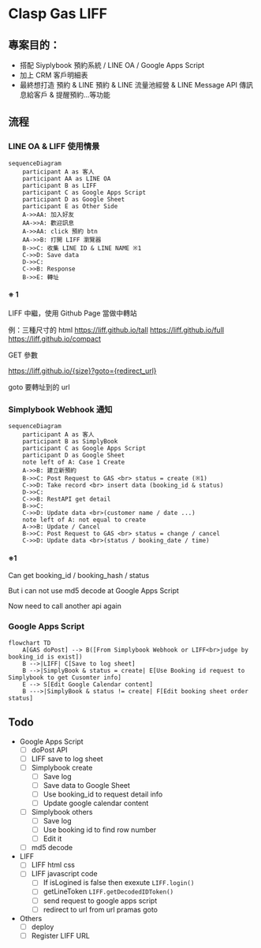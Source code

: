 # Clasp Gas LIFF

## 專案目的：

* 搭配 Siyplybook 預約系統 / LINE OA / Google Apps Script
* 加上 CRM 客戶明細表
* 最終想打造 預約 & LINE 預約 & LINE 流量池經營 & LINE Message API 傳訊息給客戶 & 提醒預約…等功能

## 流程

### LINE OA & LIFF 使用情景

```mermaid
sequenceDiagram
    participant A as 客人
    participant AA as LINE OA
    participant B as LIFF
    participant C as Google Apps Script
    participant D as Google Sheet
    participant E as Other Side
    A->>AA: 加入好友
    AA->>A: 歡迎訊息
    A->>AA: click 預約 btn
    AA->>B: 打開 LIFF 瀏覽器
    B->>C: 收集 LINE ID & LINE NAME ※1
    C->>D: Save data
    D->>C: 
    C->>B: Response
    B->>E: 轉址
```

#### ※ 1
LIFF 中繼，使用 Github Page 當做中轉站

例：三種尺寸的 html
https://liff.github.io/tall
https://liff.github.io/full
https://liff.github.io/compact

GET 參數

https://liff.github.io/{size}?goto={redirect_url}

goto 要轉址到的 url

### Simplybook Webhook 通知

```mermaid
sequenceDiagram
    participant A as 客人
    participant B as SimplyBook
    participant C as Google Apps Script
    participant D as Google Sheet
    note left of A: Case 1 Create
    A->>B: 建立新預約
    B->>C: Post Request to GAS <br> status = create (※1)
    C->>D: Take record <br> insert data (booking_id & status)
    D->>C: 
    C->>B: RestAPI get detail
    B->>C: 
    C->>D: Update data <br>(customer name / date ...)
    note left of A: not equal to create
    A->>B: Update / Cancel
    B->>C: Post Request to GAS <br> status = change / cancel
    C->>D: Update data <br>(status / booking_date / time)
```

#### ※1

Can get booking_id / booking_hash / status

But i can not use md5 decode at Google Apps Script

Now need to call another api again

### Google Apps Script

```mermaid
flowchart TD
    A[GAS doPost] --> B([From Simplybook Webhook or LIFF<br>judge by booking_id is exist])
    B -->|LIFF| C[Save to log sheet]
    B -->|SimplyBook & status = create| E[Use Booking id request to Simplybook to get Cusomter info]
    E --> S[Edit Google Calendar content]
    B --->|SimplyBook & status != create| F[Edit booking sheet order status]
```

## Todo

- Google Apps Script
  - [ ] doPost API
  - [ ] LIFF save to log sheet
  - [ ] Simplybook create
    - [ ] Save log
    - [ ] Save data to Google Sheet
    - [ ] Use booking_id to request detail info
    - [ ] Update google calendar content
  - [ ] Simplybook others
    - [ ] Save log
    - [ ] Use booking id to find row number
    - [ ] Edit it
  - [ ] md5 decode
- LIFF
  - [ ] LIFF html css
  - [ ] LIFF javascript code
    - [ ] If isLogined is false then exexute `LIFF.login()`
    - [ ] getLineToken `LIFF.getDecodedIDToken()`
    - [ ] send request to google apps script
    - [ ] redirect to url from url pramas goto
- Others
  - [ ] deploy
  - [ ] Register LIFF URL